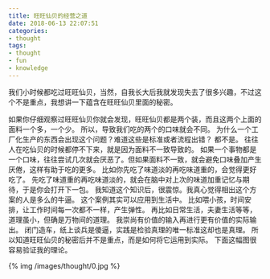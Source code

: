 ```yaml
---
title: 旺旺仙贝的经营之道
date: 2018-06-13 22:07:51
categories:
- thought
tags:
- thought
- fun
- knowledge
---
```

我们小时候都吃过旺旺仙贝，当然，自我长大后我就发现失去了很多兴趣，不过这个不是重点，我想讲一下蕴含在旺旺仙贝里面的秘密。
 <!-- more -->
如果你仔细观察过旺旺仙贝你就会发现，旺旺仙贝都是两个装，而且这两个上面的面料一个多，一个少。
所以，导致我们吃的两个的口味就会不同。
为什么一个工厂化生产的东西会出现这个问题？难道这些是标准或者流程出错？
都不是。
往往人在吃仙贝的时候都停不下来，就是因为面料不一致导致的。
如果一个事物都是一个口味，往往尝试几次就会厌恶了。但如果面料不一致，就会避免口味叠加产生厌倦，这样有助于吃的更多。
比如你先吃了味道淡的再吃味道重的，会觉得更好吃了。
先吃了味道重的再吃味道淡的，就会在脑中对上次的味道加重记忆与期待，于是你会打开下一包。
我知道这个知识后，很震惊。我真心觉得相出这个方案的人是多么的牛逼。
这个案例其实可以应用到生活中。
比如喂小孩，时间安排，让工作时间每一次都不一样，产生弹性。
再比如日常生活，夫妻生活等等，道理虽小，但确是万物间的道理。
我崇尚有价值的输入再进行更有价值的实际输出。
闭门造车，纸上谈兵是傻逼，实践是检验真理的唯一标准这却也是真理。
所以知道旺旺仙贝的秘密后并不是重点，而是如何将它运用到实际。
下面这幅图很容易验证我的理论。

{% img /images/thought/0.jpg %}
